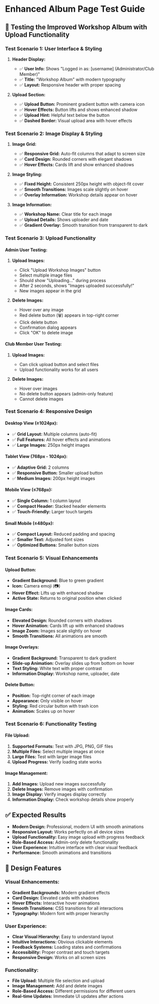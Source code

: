 # Enhanced Album Page Test Guide

## 🎯 Testing the Improved Workshop Album with Upload Functionality

### **Test Scenario 1: User Interface & Styling**

1. **Header Display:**
   - ✅ **User Info:** Shows "Logged in as: [username] (Administrator/Club Member)"
   - ✅ **Title:** "Workshop Album" with modern typography
   - ✅ **Layout:** Responsive header with proper spacing

2. **Upload Section:**
   - ✅ **Upload Button:** Prominent gradient button with camera icon
   - ✅ **Hover Effects:** Button lifts and shows enhanced shadow
   - ✅ **Upload Hint:** Helpful text below the button
   - ✅ **Dashed Border:** Visual upload area with hover effects

### **Test Scenario 2: Image Display & Styling**

1. **Image Grid:**
   - ✅ **Responsive Grid:** Auto-fit columns that adapt to screen size
   - ✅ **Card Design:** Rounded corners with elegant shadows
   - ✅ **Hover Effects:** Cards lift and show enhanced shadows

2. **Image Styling:**
   - ✅ **Fixed Height:** Consistent 250px height with object-fit cover
   - ✅ **Smooth Transitions:** Images scale slightly on hover
   - ✅ **Overlay Information:** Workshop details appear on hover

3. **Image Information:**
   - ✅ **Workshop Name:** Clear title for each image
   - ✅ **Upload Details:** Shows uploader and date
   - ✅ **Gradient Overlay:** Smooth transition from transparent to dark

### **Test Scenario 3: Upload Functionality**

#### **Admin User Testing:**
1. **Upload Images:**
   - Click "Upload Workshop Images" button
   - Select multiple image files
   - Should show "Uploading..." during process
   - After 2 seconds, shows "Images uploaded successfully!"
   - New images appear in the grid

2. **Delete Images:**
   - Hover over any image
   - Red delete button (🗑️) appears in top-right corner
   - Click delete button
   - Confirmation dialog appears
   - Click "OK" to delete image

#### **Club Member User Testing:**
1. **Upload Images:**
   - Can click upload button and select files
   - Upload functionality works for all users

2. **Delete Images:**
   - Hover over images
   - No delete button appears (admin-only feature)
   - Cannot delete images

### **Test Scenario 4: Responsive Design**

#### **Desktop View (≥1024px):**
- ✅ **Grid Layout:** Multiple columns (auto-fit)
- ✅ **Full Features:** All hover effects and animations
- ✅ **Large Images:** 250px height images

#### **Tablet View (768px - 1024px):**
- ✅ **Adaptive Grid:** 2 columns
- ✅ **Responsive Button:** Smaller upload button
- ✅ **Medium Images:** 200px height images

#### **Mobile View (≤768px):**
- ✅ **Single Column:** 1 column layout
- ✅ **Compact Header:** Stacked header elements
- ✅ **Touch-Friendly:** Larger touch targets

#### **Small Mobile (≤480px):**
- ✅ **Compact Layout:** Reduced padding and spacing
- ✅ **Smaller Text:** Adjusted font sizes
- ✅ **Optimized Buttons:** Smaller button sizes

### **Test Scenario 5: Visual Enhancements**

#### **Upload Button:**
- **Gradient Background:** Blue to green gradient
- **Icon:** Camera emoji (📷)
- **Hover Effect:** Lifts up with enhanced shadow
- **Active State:** Returns to original position when clicked

#### **Image Cards:**
- **Elevated Design:** Rounded corners with shadows
- **Hover Animation:** Cards lift up with enhanced shadows
- **Image Zoom:** Images scale slightly on hover
- **Smooth Transitions:** All animations are smooth

#### **Image Overlays:**
- **Gradient Background:** Transparent to dark gradient
- **Slide-up Animation:** Overlay slides up from bottom on hover
- **Text Styling:** White text with proper contrast
- **Information Display:** Workshop name, uploader, date

#### **Delete Button:**
- **Position:** Top-right corner of each image
- **Appearance:** Only visible on hover
- **Styling:** Red circular button with trash icon
- **Animation:** Scales up on hover

### **Test Scenario 6: Functionality Testing**

#### **File Upload:**
1. **Supported Formats:** Test with JPG, PNG, GIF files
2. **Multiple Files:** Select multiple images at once
3. **Large Files:** Test with larger image files
4. **Upload Progress:** Verify loading state works

#### **Image Management:**
1. **Add Images:** Upload new images successfully
2. **Delete Images:** Remove images with confirmation
3. **Image Display:** Verify images display correctly
4. **Information Display:** Check workshop details show properly

## ✅ Expected Results

- **Modern Design:** Professional, modern UI with smooth animations
- **Responsive Layout:** Works perfectly on all device sizes
- **Upload Functionality:** Easy image upload with progress feedback
- **Role-Based Access:** Admin-only delete functionality
- **User Experience:** Intuitive interface with clear visual feedback
- **Performance:** Smooth animations and transitions

## 🎨 Design Features

### **Visual Enhancements:**
- **Gradient Backgrounds:** Modern gradient effects
- **Card Design:** Elevated cards with shadows
- **Hover Effects:** Interactive hover animations
- **Smooth Transitions:** CSS transitions for all interactions
- **Typography:** Modern font with proper hierarchy

### **User Experience:**
- **Clear Visual Hierarchy:** Easy to understand layout
- **Intuitive Interactions:** Obvious clickable elements
- **Feedback Systems:** Loading states and confirmations
- **Accessibility:** Proper contrast and touch targets
- **Responsive Design:** Works on all screen sizes

### **Functionality:**
- **File Upload:** Multiple file selection and upload
- **Image Management:** Add and delete images
- **Role-Based Access:** Different permissions for different users
- **Real-time Updates:** Immediate UI updates after actions 